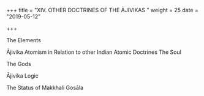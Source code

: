+++
title = "XIV. OTHER DOCTRINES OF THE ĀJIVIKAS "
weight = 25
date = "2019-05-12"

+++



The Elements 

Ājivika Atomism in Relation to other Indian Atomic Doctrines The Soul 

The Gods 

Ājivika Logic 

The Status of Makkhali Gosāla 
